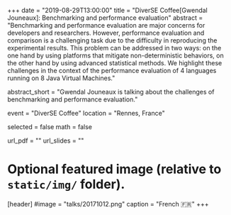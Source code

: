 +++
date = "2019-08-29T13:00:00"
title = "DiverSE Coffee[Gwendal Jouneaux]: Benchmarking and performance evaluation"
abstract = "Benchmarking and performance evaluation are major concerns for developers and researchers. However, performance evaluation and comparison is a challenging task due to the difficulty in reproducing the experimental results. This problem can be addressed in two ways: on the one hand by using platforms that mitigate non-deterministic behaviors, on the other hand by using advanced statistical methods. We highlight these challenges in the context of the performance evaluation of 4 languages running on 8 Java Virtual Machines."

abstract_short = "Gwendal Jouneaux is talking about the challenges of benchmarking and performance evaluation."

event = "DiverSE Coffee"
location = "Rennes, France"

selected = false
math = false

url_pdf = ""
url_slides = ""

# Optional featured image (relative to `static/img/` folder).
[header]
#image = "talks/20171012.png"
caption = "French :fr:"
+++

